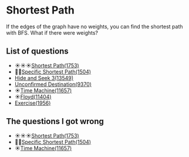Shortest Path
====================
If the edges of the graph have no weights, you can find the shortest path with BFS. What if there were weights?

List of questions
-------------------

- ☀️☀️☀️[Shortest Path(1753)](https://github.com/yoru4890/coding_test/blob/main/baekjoon/shortest_path/1753.md)
- 🌟🌟[Specific Shortest Path(1504)](https://github.com/yoru4890/coding_test/blob/main/baekjoon/shortest_path/1504.md)
- [Hide and Seek 3(13549)](https://github.com/yoru4890/coding_test/blob/main/baekjoon/shortest_path/13549.md)
- [Unconfirmed Destination(9370)](https://github.com/yoru4890/coding_test/blob/main/baekjoon/shortest_path/9370.md)
- ☀️[Time Machine(11657)](https://github.com/yoru4890/coding_test/blob/main/baekjoon/shortest_path/11657.md)
- ☀️[Floyd(11404)](https://github.com/yoru4890/coding_test/blob/main/baekjoon/shortest_path/11404.md)
- [Exercise(1956)](https://github.com/yoru4890/coding_test/blob/main/baekjoon/shortest_path/1956.md)


The questions I got wrong
--------------------------

- ☀️☀️☀️[Shortest Path(1753)](https://github.com/yoru4890/coding_test/blob/main/baekjoon/shortest_path/1753.md)
- 🌟🌟[Specific Shortest Path(1504)](https://github.com/yoru4890/coding_test/blob/main/baekjoon/shortest_path/1504.md)
- ☀️[Time Machine(11657)](https://github.com/yoru4890/coding_test/blob/main/baekjoon/shortest_path/11657.md)

